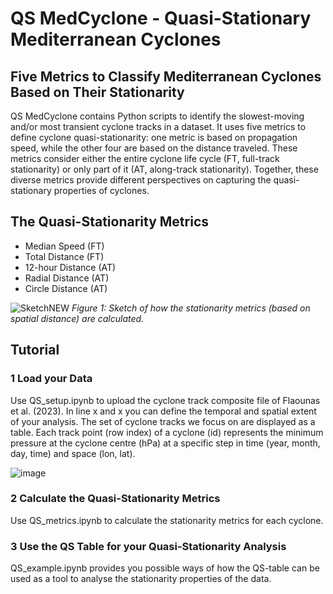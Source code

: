 # QS MedCyclone - Quasi-Stationary Mediterranean Cyclones
## Five Metrics to Classify Mediterranean Cyclones Based on Their Stationarity

QS MedCyclone contains Python scripts to identify the slowest-moving and/or most transient cyclone tracks in a dataset. It uses five metrics to define cyclone quasi-stationarity: one metric is based on propagation speed, while the other four are based on the distance traveled. These metrics consider either the entire cyclone life cycle (FT, full-track stationarity) or only part of it (AT, along-track stationarity). Together, these diverse metrics provide different perspectives on capturing the quasi-stationary properties of cyclones.

## The Quasi-Stationarity Metrics


- Median Speed (FT)
- Total Distance (FT)
- 12-hour Distance (AT)
- Radial Distance (AT)
- Circle Distance (AT)


![SketchNEW](https://github.com/user-attachments/assets/1039bd13-10c1-4464-8256-491f993829f6)
*Figure 1: Sketch of how the stationarity metrics (based on spatial distance) are calculated.*

## Tutorial
### 1 Load your Data

Use QS_setup.ipynb to upload the cyclone track composite file of Flaounas et al. (2023). In line x and x you can define the temporal and spatial extent of your analysis. The set of cyclone tracks we focus on are displayed as a table. Each track point (row index) of a cyclone (id) represents the minimum pressure at the cyclone centre (hPa) at a specific step in time (year, month, day, time) and space (lon, lat).

![image](https://github.com/user-attachments/assets/f3755185-2042-4e69-9580-8cfe96d092c4)

### 2 Calculate the Quasi-Stationarity Metrics

Use QS_metrics.ipynb to calculate the stationarity metrics for each cyclone.

### 3 Use the QS Table for your Quasi-Stationarity Analysis

QS_example.ipynb provides you possible ways of how the QS-table can be used as a tool to analyse the stationarity properties of the data.
